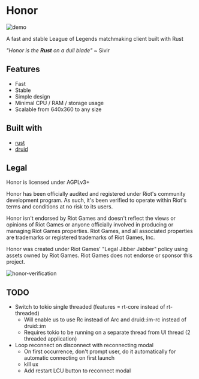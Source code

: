 # Honor

![demo](https://user-images.githubusercontent.com/60191958/106922789-66976180-66db-11eb-8b0b-98d92d7d539d.png)

A fast and stable League of Legends matchmaking client built with Rust 

*"Honor is the **Rust** on a dull blade"* ~ Sivir

## Features

- Fast
- Stable
- Simple design
- Minimal CPU / RAM / storage usage
- Scalable from 640x360 to any size

## Built with

- [rust](https://www.rust-lang.org/)
- [druid](https://github.com/linebender/druid)

## Legal

Honor is licensed under AGPLv3+

Honor has been officially audited and registered under Riot's community development program. As such, it's been verified to operate within Riot's terms and conditions at no risk to its users.

Honor isn't endorsed by Riot Games and doesn't reflect the views or opinions of Riot Games or anyone officially involved in producing or managing Riot Games properties. Riot Games, and all associated properties are trademarks or registered trademarks of Riot Games, Inc.

Honor was created under Riot Games' "Legal Jibber Jabber" policy using assets owned by Riot Games.  Riot Games does not endorse or sponsor this project.

![honor-verification](https://user-images.githubusercontent.com/60191958/106815793-5c755480-6642-11eb-8fa9-d5e30c9c3155.png)

## TODO

- Switch to tokio single threaded (features = rt-core instead of rt-threaded)
	- Will enable us to use Rc instead of Arc and druid::im-rc instead of druid::im
    - Requires tokio to be running on a separate thread from UI thread (2 threaded application)
- Loop reconnect on disconnect with reconnecting modal
    - On first occurrence, don't prompt user, do it automatically for automatic connecting on first launch
    - kill ux
	- Add restart LCU button to reconnect modal
